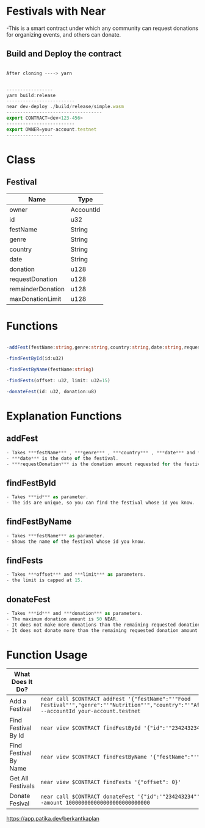 # Festivals with Near

-This is a smart contract under which any community can request donations for organizing events, and others can donate.

## Build and Deploy the contract

```ts

After cloning ----> yarn


-----------------
yarn build:release
-------------------------
near dev-deploy ./build/release/simple.wasm
-----------------------------------
export CONTRACT=dev<123-456>
-------------------------
export OWNER=your-account.testnet
-----------------

```

# Class

## Festival
| Name | Type |
| ------ | ------ |
| owner | AccountId |
| id | u32 |
| festName | String |
| genre | String |
| country | String |
| date | String |
| donation | u128 |
| requestDonation | u128 |
| remainderDonation | u128 |
| maxDonationLimit | u128 |

# Functions

```ts

-addFest(festName:string,genre:string,country:string,date:string,requestDonation:u128) // Call function

-findFestById(id:u32)                                                                  // View function

-findFestByName(festName:string)                                                       // View function

-findFests(offset: u32, limit: u32=15)                                                 // View function

-donateFest(id: u32, donation:u8)                                                      // Call function         
```
# Explanation Functions

## addFest
```ts
- Takes ***festName*** , ***genre*** , ***country*** , ***date*** and ***requestDonation*** as parameters.
- ***date*** is the date of the festival.
- ***requestDonation*** is the donation amount requested for the festival.
```
## findFestById
```ts
- Takes ***id*** as parameter.
- The ids are unique, so you can find the festival whose id you know.
```
## findFestByName
```ts
- Takes ***festName*** as parameter.
- Shows the name of the festival whose id you know.
```
## findFests
```ts
- Takes ***offset*** and ***limit*** as parameters.
- the limit is capped at 15.
```
## donateFest
```ts
- Takes ***id*** and ***donation*** as parameters.
- The maximum donation amount is 50 NEAR.
- It does not make more donations than the remaining requested donation amount.
- It does not donate more than the remaining requested donation amount.
```
# Function Usage
|What Does It Do?|Example Call|
|---|---|
Add a Festival |`near call $CONTRACT addFest '{"festName":"'"Food Festival"'","genre":"'"Nutrition"'","country":"'"Africa"'","date":"'"17062022"'","requestDonation":"'"10000000000000000000000000000"'"}' --accountId your-account.testnet`|
Find Festival By Id |`near view $CONTRACT findFestById '{"id":'"234243234"'}' --accountId your-account.testnet`|
Find Festival By Name |`near view $CONTRACT findFestByName '{"festName":"'"Food Festival"'"}'`|
Get All Festivals|`near view $CONTRACT findFests '{"offset": 0}'`|
Donate Fesival|`near call $CONTRACT donateFest '{"id":'"234243234"', "donation" : '"$100000000000000000000000000"'}'  --accountId your-account.testnet --amount 100000000000000000000000000`|


https://app.patika.dev/berkantkaplan
